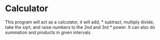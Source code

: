 # Calculator
This program will act as a calculator, it will add,  * subtract, multiply divide, take the sqrt, and raise numbers to the 2nd and 3rd  * power. It can also do summation and products in given intervals.
